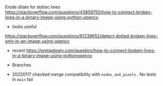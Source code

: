 Erode dilate for dottec lines
https://stackoverflow.com/questions/43859750/how-to-connect-broken-lines-in-a-binary-image-using-python-opencv

* looks useful

https://stackoverflow.com/questions/61239652/detect-dotted-broken-lines-only-in-an-image-using-opencv

* recent
https://pretagteam.com/question/how-to-connect-broken-lines-in-a-binary-image-using-pythonopencv

* Branches
 - 20220117 checked merge compatibility with `nodes_and_pixels` . No tests in `main` fail
